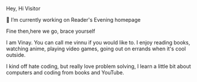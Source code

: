 Hey,
Hi Visitor

🔭 I’m currently working on Reader's Evening homepage

Fine then,here we go, brace yourself

I am Vinay. You can call me vinnu if you would like to. I enjoy reading books, watching anime, playing video games, going out on errands when it's cool outside.

I kind off hate coding, but really love problem solving, I learn a little bit about computers and coding from books and YouTube.


<!--
**vinnu23/vinnu23** is a ✨ _special_ ✨ repository because its `README.md` (this file) appears on your GitHub profile.

Here are some ideas to get you started:

-  ...
- 🌱 I’m currently learning ...
- 👯 I’m looking to collaborate on ...
- 🤔 I’m looking for help with ...
- 💬 Ask me about ...
- 📫 How to reach me: ...
- 😄 Pronouns: ...
- ⚡ Fun fact: ...
-->
